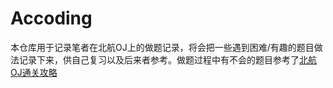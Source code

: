 # Accoding
 本仓库用于记录笔者在北航OJ上的做题记录，将会把一些遇到困难/有趣的题目做法记录下来，供自己复习以及后来者参考。做题过程中有不会的题目参考了[北航OJ通关攻略](https://github.com/GoatGirl98/Walkthrough-of-ACCoding-in-BUAA)
